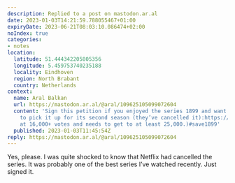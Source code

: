 ```yaml
---
description: Replied to a post on mastodon.ar.al
date: 2023-01-03T14:21:59.788055467+01:00
expiryDate: 2023-06-21T08:03:10.086474+02:00
noIndex: true
categories:
- notes
location:
  latitude: 51.444342205805356
  longitude: 5.459753740235188
  locality: Eindhoven
  region: North Brabant
  country: Netherlands
context:
  name: Aral Balkan
  url: https://mastodon.ar.al/@aral/109625105099072604
  content: 'Sign this petition if you enjoyed the series 1899 and want to tell #netflix
    to pick it up for its second season (they’ve cancelled it):https://www.change.org/p/renew-1899-on-netflix(Currently
    at 16,000+ votes and needs to get to at least 25,000.)#save1899'
  published: 2023-01-03T11:45:54Z
reply: https://mastodon.ar.al/@aral/109625105099072604
---
```


Yes, please. I was quite shocked to know that Netflix had cancelled the series. It was probably one of the best series I’ve watched recently. Just signed it.
